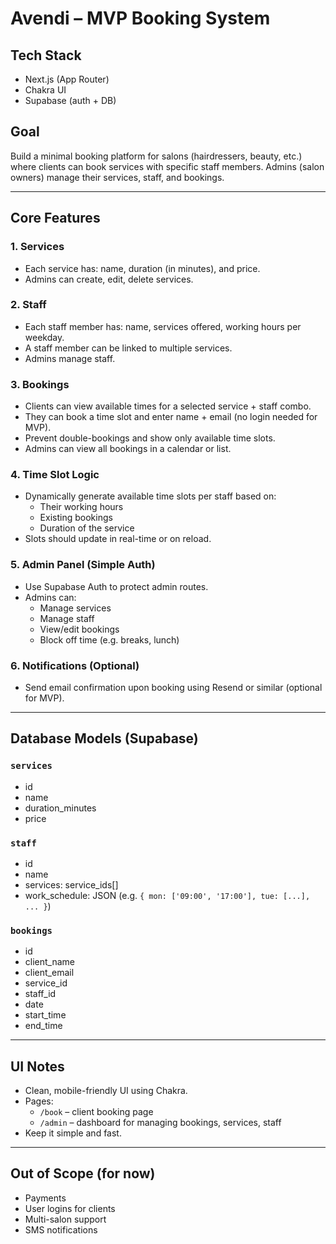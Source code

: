# Avendi – MVP Booking System

## Tech Stack

- Next.js (App Router)
- Chakra UI
- Supabase (auth + DB)

## Goal

Build a minimal booking platform for salons (hairdressers, beauty, etc.) where clients can book services with specific staff members. Admins (salon owners) manage their services, staff, and bookings.

---

## Core Features

### 1. Services

- Each service has: name, duration (in minutes), and price.
- Admins can create, edit, delete services.

### 2. Staff

- Each staff member has: name, services offered, working hours per weekday.
- A staff member can be linked to multiple services.
- Admins manage staff.

### 3. Bookings

- Clients can view available times for a selected service + staff combo.
- They can book a time slot and enter name + email (no login needed for MVP).
- Prevent double-bookings and show only available time slots.
- Admins can view all bookings in a calendar or list.

### 4. Time Slot Logic

- Dynamically generate available time slots per staff based on:
  - Their working hours
  - Existing bookings
  - Duration of the service
- Slots should update in real-time or on reload.

### 5. Admin Panel (Simple Auth)

- Use Supabase Auth to protect admin routes.
- Admins can:
  - Manage services
  - Manage staff
  - View/edit bookings
  - Block off time (e.g. breaks, lunch)

### 6. Notifications (Optional)

- Send email confirmation upon booking using Resend or similar (optional for MVP).

---

## Database Models (Supabase)

### `services`

- id
- name
- duration_minutes
- price

### `staff`

- id
- name
- services: service_ids[]
- work_schedule: JSON (e.g. `{ mon: ['09:00', '17:00'], tue: [...], ... }`)

### `bookings`

- id
- client_name
- client_email
- service_id
- staff_id
- date
- start_time
- end_time

---

## UI Notes

- Clean, mobile-friendly UI using Chakra.
- Pages:
  - `/book` – client booking page
  - `/admin` – dashboard for managing bookings, services, staff
- Keep it simple and fast.

---

## Out of Scope (for now)

- Payments
- User logins for clients
- Multi-salon support
- SMS notifications
